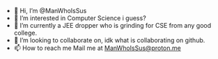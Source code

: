 - 👋 Hi, I’m @ManWhoIsSus
- 👀 I’m interested in Computer Science i guess?
- 🌱 I’m currently a JEE dropper who is grinding for CSE from any good college.
- 💞️ I’m looking to collaborate on, idk what is collaborating on github.
- 📫 How to reach me Mail me at ManWhoIsSus@proton.me

<!---
ManWhoIsSus/ManWhoIsSus is a ✨ special ✨ repository because its `README.md` (this file) appears on your GitHub profile.
You can click the Preview link to take a look at your changes.
--->
